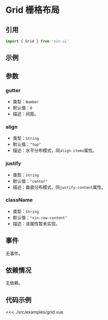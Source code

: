 # Grid 栅格布局

## 引用
```js
import { Grid } from 'xin-ui'
```

## 示例
<example-grid/>

## 参数

### gutter

* 类型：`Number`
* 默认值：`0`
* 描述：间距。

### align

* 类型：`String`
* 默认值：`"top"`
* 描述：水平分布模式，同`align-items`属性。

### justify

* 类型：`String`
* 默认值：`"center"`
* 描述：垂直分布模式，同`justify-content`属性。

### className

* 类型：`String`
* 默认值：`"xin-row-content"`
* 描述：该属性暂未实现。

## 事件

无事件。

## 依赖情况

无依赖。

## 代码示例
<<< ./src/examples/grid.vue







